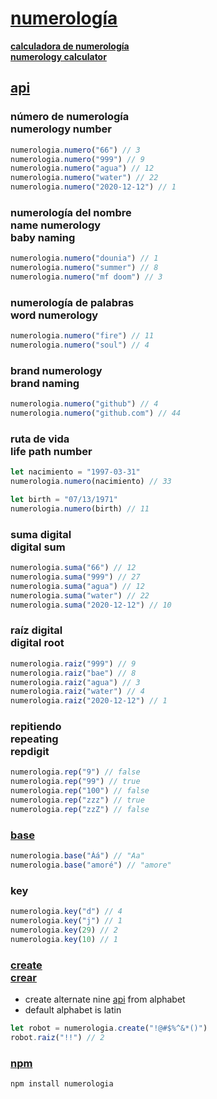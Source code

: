 # [numerología](https://ryanve.github.io/numerologia)

[<b>calculadora de numerología <br> numerology calculator</b>](https://ryanve.github.io/numerologia)

## [api](api.js)

### número de numerología <br> numerology number

```js
numerologia.numero("66") // 3
numerologia.numero("999") // 9
numerologia.numero("agua") // 12
numerologia.numero("water") // 22
numerologia.numero("2020-12-12") // 1
```

### numerología del nombre <br> name numerology <br> baby naming

```js
numerologia.numero("dounia") // 1
numerologia.numero("summer") // 8
numerologia.numero("mf doom") // 3
```

### numerología de palabras <br> word numerology

```js
numerologia.numero("fire") // 11
numerologia.numero("soul") // 4
```

### brand numerology <br> brand naming

```js
numerologia.numero("github") // 4
numerologia.numero("github.com") // 44
```

### ruta de vida <br> life path number

```js
let nacimiento = "1997-03-31"
numerologia.numero(nacimiento) // 33
```

```js
let birth = "07/13/1971"
numerologia.numero(birth) // 11
```

### suma digital <br> digital sum

```js
numerologia.suma("66") // 12
numerologia.suma("999") // 27
numerologia.suma("agua") // 12
numerologia.suma("water") // 22
numerologia.suma("2020-12-12") // 10
```

### raíz digital <br> digital root

```js
numerologia.raiz("999") // 9
numerologia.raiz("bae") // 8
numerologia.raiz("agua") // 3
numerologia.raiz("water") // 4
numerologia.raiz("2020-12-12") // 1
```

### repitiendo <br> repeating <br> repdigit

```js
numerologia.rep("9") // false
numerologia.rep("99") // true
numerologia.rep("100") // false
numerologia.rep("zzz") // true
numerologia.rep("zzZ") // false
```

### [base](../../pull/11)

```js
numerologia.base("Áá") // "Aa"
numerologia.base("amoré") // "amore"
```

### key

```js
numerologia.key("d") // 4
numerologia.key("j") // 1
numerologia.key(29) // 2
numerologia.key(10) // 1
```

### [create <br> crear](../../pull/29)

- create alternate nine [api](#api) from alphabet
- default alphabet is latin

```js
let robot = numerologia.create("!@#$%^&*()")
robot.raiz("!!") // 2
```

### [npm](https://npm.im/numerologia)

```bash
npm install numerologia
```
